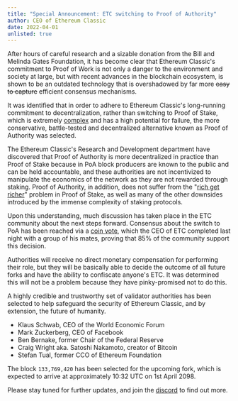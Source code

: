 ```yaml
---
title: "Special Announcement: ETC switching to Proof of Authority"
author: CEO of Ethereum Classic
date: 2022-04-01
unlisted: true
---
```


After hours of careful research and a sizable donation from the Bill and Melinda Gates Foundation, it has become clear that Ethereum Classic's commitment to Proof of Work is not only a danger to the environment and society at large, but with recent advances in the blockchain ecosystem, is shown to be an outdated technology that is overshadowed by far more ~~easy to capture~~ efficient consensus mechanisms. 

It was identified that in order to adhere to Ethereum Classic's long-running commitment to decentralization, rather than switching to Proof of Stake, which is extremely [complex](https://coinmarketcap.com/headlines/news/who-pays-for-ethereums-complexity/) and has a high potential for failure, the more conservative, battle-tested and decentralized alternative known as Proof of Authority was selected.

The Ethereum Classic's Research and Development department have discovered that Proof of Authority is more decentralized in practice than Proof of Stake because in PoA block producers are known to the public and can be held accountable, and these authorities are not incentivized to manipulate the economics of the network as they are not rewarded through staking. Proof of Authority, in addition, does not suffer from the "[rich get richer](https://ethereumclassic.org/why-classic/proof-of-work#miner-attrition-vs-the-rich-get-richer)" problem in Proof of Stake, as well as many of the other downsides introduced by the immense complexity of staking protocols.

Upon this understanding, much discussion has taken place in the ETC community about the next steps forward. Consensus about the switch to PoA has been reached via a [coin vote](https://ethereumclassic.org/why-classic/genesis#the-totally-fair-coin-vote), which the CEO of ETC completed last night with a group of his mates, proving that 85% of the community support this decision.


Authorities will receive no direct monetary compensation for performing their role, but they will be basically able to decide the outcome of all future forks and have the ability to confiscate anyone's ETC. It was determined this will not be a problem because they have pinky-promised not to do this.

A highly credible and trustworthy set of validator authorities has been selected to help safeguard the security of Ethereum Classic, and by extension, the future of humanity. 

- Klaus Schwab, CEO of the World Economic Forum
- Mark Zuckerberg, CEO of Facebook
- Ben Bernake, former Chair of the Federal Reserve
- Craig Wright aka. Satoshi Nakamoto, creator of Bitcoin
- Stefan Tual, former CCO of Ethereum Foundation

The block `133,769,420` has been selected for the upcoming fork, which is expected to arrive at approximately 10:32 UTC on 1st April 2098.

Please stay tuned for further updates, and join the [discord](https://ethereumclassic.org/discord) to find out more.